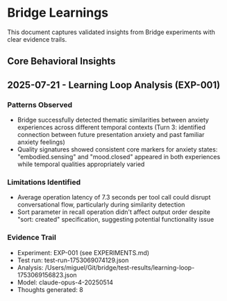 # Bridge Learnings

This document captures validated insights from Bridge experiments with clear evidence trails.

## Core Behavioral Insights

## 2025-07-21 - Learning Loop Analysis (EXP-001)

### Patterns Observed
- Bridge successfully detected thematic similarities between anxiety experiences across different temporal contexts (Turn 3: identified connection between future presentation anxiety and past familiar anxiety feelings)
- Quality signatures showed consistent core markers for anxiety states: "embodied.sensing" and "mood.closed" appeared in both experiences while temporal qualities appropriately varied

### Limitations Identified
- Average operation latency of 7.3 seconds per tool call could disrupt conversational flow, particularly during similarity detection
- Sort parameter in recall operation didn't affect output order despite "sort: created" specification, suggesting potential functionality issue

### Evidence Trail
- Experiment: EXP-001 (see EXPERIMENTS.md)
- Test run: test-run-1753069074129.json
- Analysis: /Users/miguel/Git/bridge/test-results/learning-loop-1753069156823.json
- Model: claude-opus-4-20250514
- Thoughts generated: 8
